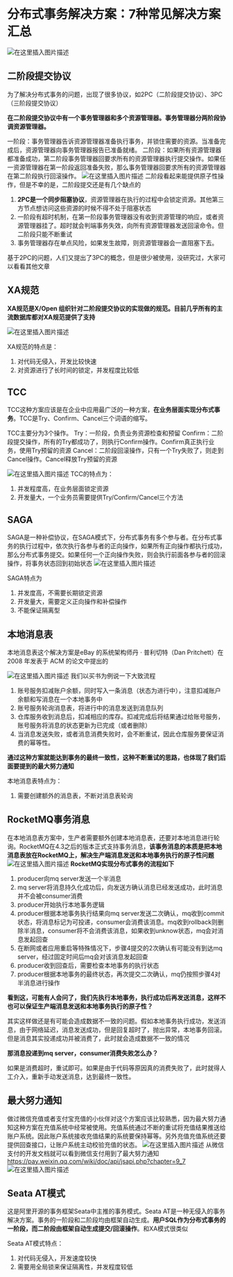 # 分布式事务解决方案：7种常见解决方案汇总

![在这里插入图片描述](https://img-blog.csdnimg.cn/028600d233db447fae72f9853882a1ae.jpg?)
## 二阶段提交协议
为了解决分布式事务的问题，出现了很多协议，如2PC（二阶段提交协议）、3PC（三阶段提交协议）

**在二阶段提交协议中有一个事务管理器和多个资源管理器。事务管理器分两阶段协调资源管理器。**

一阶段：事务管理器告诉资源管理器准备执行事务，并锁住需要的资源。当准备完成后，资源管理器向事务管理器报告已准备就绪。
二阶段：如果所有资源管理器都准备成功，第二阶段事务管理器回要求所有的资源管理器执行提交操作。如果任一资源管理器在第一阶段返回准备失败，那么事务管理器回要求所有的资源管理器在第二阶段执行回滚操作。
![在这里插入图片描述](https://img-blog.csdnimg.cn/454901b7f2a04c7b8b05cbf3194e4cd1.png?)
二阶段看起来能提供原子性操作，但是不幸的是，二阶段提交还是有几个缺点的

1. **2PC是一个同步阻塞协议**，资源管理器在执行的过程中会锁定资源。其他第三方节点想访问这些资源的时候不得不处于阻塞状态
2. 一阶段有超时机制，在第一阶段事务管理器没有收到资源管理的响应，或者资源管理器挂了。超时就会判端事务失效，向所有资源管理器发送回滚命令。但二阶段只能不断重试
3. 事务管理器存在单点风险，如果发生故障，则资源管理器会一直阻塞下去。

基于2PC的问题，人们又提出了3PC的概念，但是很少被使用，没研究过，大家可以看看其他文章
## XA规范
**XA规范是X/Open 组织针对二阶段提交协议的实现做的规范。目前几乎所有的主流数据库都对XA规范提供了支持**

![在这里插入图片描述](https://img-blog.csdnimg.cn/c5f0aa060ab44e3abdebc574d56fbe63.png?)

XA规范的特点是：
1. 对代码无侵入，开发比较快速
2. 对资源进行了长时间的锁定，并发程度比较低
## TCC
TCC这种方案应该是在企业中应用最广泛的一种方案，**在业务层面实现分布式事务**。TCC是Try、Confirm、Cancel三个词语的缩写。

TCC主要分为3个操作。
Try：一阶段，负责业务资源检查和预留
Confirm：二阶段提交操作，所有的Try都成功了，则执行Confirm操作。Confirm真正执行业务，使用Try预留的资源
Cancel：二阶段回滚操作，只有一个Try失败了，则走到Cancel操作。Cancel释放Try预留的资源

![在这里插入图片描述](https://img-blog.csdnimg.cn/5d28f1c000154c3a920edb7d616e9293.png?)
TCC的特点为：
1. 并发程度高，在业务层面锁定资源
2. 开发量大，一个业务员需要提供Try/Confirm/Cancel三个方法
## SAGA
SAGA是一种补偿协议，在SAGA模式下，分布式事务有多个参与者。在分布式事务的执行过程中，依次执行各参与者的正向操作，如果所有正向操作都执行成功，那么分布式事务提交。如果任何一个正向操作失败，则会执行前面各参与者的回滚操作，将事务状态回到初始状态
![在这里插入图片描述](https://img-blog.csdnimg.cn/008461ca58a444b3b44774049e59be8a.png?)

SAGA特点为
1. 并发度高，不需要长期锁定资源
2. 开发量大，需要定义正向操作和补偿操作
3. 不能保证隔离型
## 本地消息表
本地消息表这个解决方案是eBay 的系统架构师丹 · 普利切特（Dan Pritchett）在 2008 年发表于 ACM 的论文中提出的

![在这里插入图片描述](https://img-blog.csdnimg.cn/9b93d8cd0a4a4db7b6aa9c4c33e7eead.png?)
我们以买书为例说一下大致流程
1. 账号服务扣减账户余额，同时写入一条消息（状态为进行中），注意扣减账户余额和写消息在一个本地事务中
2. 账号服务轮询消息表，将进行中的消息发送到消息队列
3. 仓库服务收到消息后，扣减相应的库存。扣减完成后将结果通过给账号服务，账号服务将消息的状态更新为已完成（或者删除）
4. 当消息发送失败，或者消息消费失败时，会不断重试，因此仓库服务要保证消费的幂等性。

**通过这种方案就能达到事务的最终一致性，这种不断重试的思路，也体现了我们后面要提到的最大努力通知**

本地消息表特点为：
1. 需要创建额外的消息表，不断对消息表轮询
## RocketMQ事务消息
在本地消息表方案中，生产者需要额外创建本地消息表，还要对本地消息进行轮询。RocketMQ在4.3之后的版本正式支持事务消息，**该事务消息的本质是把本地消息表放在RocketMQ上，解决生产端消息发送和本地事务执行的原子性问题**
![在这里插入图片描述](https://img-blog.csdnimg.cn/e9b68cf9eb7c4e8cbf667845ee8070ae.png?)
**RocketMQ实现分布式事务的流程如下**
1. producer向mq server发送一个半消息
2. mq server将消息持久化成功后，向发送方确认消息已经发送成功，此时消息并不会被consumer消费
3. producer开始执行本地事务逻辑
4. producer根据本地事务执行结果向mq server发送二次确认，mq收到commit状态，将消息标记为可投递，consumer会消费该消息。mq收到rollback则删除半消息，consumer将不会消费该消息，如果收到unknow状态，mq会对消息发起回查
5. 在断网或者应用重启等特殊情况下，步骤4提交的2次确认有可能没有到达mq server，经过固定时间后mq会对该消息发起回查
6. producer收到回查后，需要检查本地事务的执行状态
7. producer根据本地事务的最终状态，再次提交二次确认，mq仍按照步骤4对半消息进行操作

**看到这，可能有人会问了，我们先执行本地事务，执行成功后再发送消息，这样不也可以保证生产端消息发送和本地事务执行的原子性？**

其实这样做还是有可能会造成数据不一致的问题。假如本地事务执行成功，发送消息，由于网络延迟，消息发送成功，但是回复超时了，抛出异常，本地事务回滚。但是消息其实投递成功并被消费了，此时就会造成数据不一致的情况

**那消息投递到mq server，consumer消费失败怎么办？**

如果是消费超时，重试即可。如果是由于代码等原因真的消费失败了，此时就得人工介入，重新手动发送消息，达到最终一致性。

## 最大努力通知
做过微信充值或者支付宝充值的小伙伴对这个方案应该比较熟悉，因为最大努力通知这种方案在充值系统中经常被使用。充值系统通过不断的重试将充值结果推送给账户系统。因此账户系统接收充值结果的系统要保持幂等。另外充值充值系统还要提供回查接口，让账户系统主动校验充值的状态。
![在这里插入图片描述](https://img-blog.csdnimg.cn/8d94d738ae64462cbdf564d26d3e84f1.png?)
从微信支付的开发文档就可以看到微信支付用到了最大努力通知
https://pay.weixin.qq.com/wiki/doc/api/jsapi.php?chapter=9_7
![在这里插入图片描述](https://img-blog.csdnimg.cn/a9e4e6bba5fc4c3587b230fa3bfac21f.png?)
## Seata AT模式
这是阿里开源的事务框架Seata中主推的事务模式。Seata AT是一种无侵入的事务解决方案。事务的一阶段和二阶段均由框架自动生成。**用户SQL作为分布式事务的一阶段，而二阶段由框架自动生成提交/回滚操作**。和XA模式很类似

Seata AT模式特点：
1. 对代码无侵入，开发速度较快
2. 需要用全局锁来保证隔离性，并发程度较低